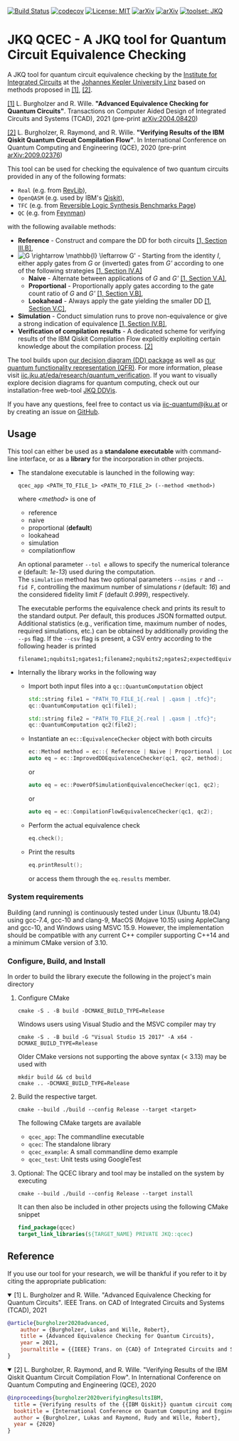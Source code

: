 [![Build Status](https://travis-ci.com/iic-jku/qcec.svg?branch=master)](https://travis-ci.com/iic-jku/qcec)
[![codecov](https://codecov.io/gh/iic-jku/qcec/branch/master/graph/badge.svg)](https://codecov.io/gh/iic-jku/qcec)
[![License: MIT](https://img.shields.io/badge/License-MIT-yellow.svg)](https://opensource.org/licenses/MIT)
[![arXiv](https://img.shields.io/static/v1?label=arXiv&message=2004.08420&color=inactive)](https://arxiv.org/abs/2004.08420)
[![arXiv](https://img.shields.io/static/v1?label=arXiv&message=2009.02376&color=inactive)](https://arxiv.org/abs/2009.02376)
[![toolset: JKQ](https://img.shields.io/badge/toolset-JKQ-blue)](https://github.com/iic-jku/jkq)

# JKQ QCEC - A JKQ tool for **Q**uantum **C**ircuit **E**quivalence **C**hecking

A JKQ tool for quantum circuit equivalence checking by the [Institute for Integrated Circuits](http://iic.jku.at/eda/) at the [Johannes Kepler University Linz](https://jku.at) based on methods proposed in [[1]](https://arxiv.org/abs/2004.08420), [[2]](https://arxiv.org/abs/2009.02376). 

[[1]](https://arxiv.org/abs/2004.08420) L. Burgholzer and R. Wille. **"Advanced Equivalence Checking for Quantum Circuits"**. Transactions on Computer Aided Design of Integrated Circuits and Systems (TCAD), 2021 (pre-print [arXiv:2004.08420](https://arxiv.org/abs/2004.08420))

[[2]](https://arxiv.org/abs/2009.02376) L. Burgholzer, R. Raymond, and R. Wille. **"Verifying Results of the IBM Qiskit Quantum Circuit Compilation Flow"**. In International Conference on Quantum Computing and Engineering (QCE), 2020 (pre-print [arXiv:2009.02376](https://arxiv.org/abs/2009.02376))

This tool can be used for checking the equivalence of two quantum circuits provided in any of the following formats:
 * `Real` (e.g. from [RevLib](http://revlib.org)),
 * `OpenQASM` (e.g. used by IBM's [Qiskit](https://github.com/Qiskit/qiskit)),
 * `TFC` (e.g. from [Reversible Logic Synthesis Benchmarks Page](http://webhome.cs.uvic.ca/~dmaslov/mach-read.html))
 * `QC` (e.g. from [Feynman](https://github.com/meamy/feynman))
 
 with the following available methods:
- **Reference** - Construct and compare the DD for both circuits [[1, Section III.B]](https://arxiv.org/pdf/2004.08420.pdf#page=5),
- ![G \rightarrow \mathbb{I} \leftarrow G'](https://render.githubusercontent.com/render/math?math=G%20%5Crightarrow%20%5Cmathbb%7BI%7D%20%5Cleftarrow%20G') - Starting from the identity *I*, either apply gates from *G* or (inverted) gates from *G'* according to one of the following strategies [[1, Section IV.A]](https://arxiv.org/pdf/2004.08420.pdf#page=6)
    - **Naive** - Alternate between applications of *G* and *G'* [[1, Section V.A]](https://arxiv.org/pdf/2004.08420.pdf#page=8),
    - **Proportional** - Proportionally apply gates according to the gate count ratio of *G* and *G'* [[1, Section V.B]](https://arxiv.org/pdf/2004.08420.pdf#page=8),
    - **Lookahead** - Always apply the gate yielding the smaller DD [[1, Section V.C]](https://arxiv.org/pdf/2004.08420.pdf#page=8),
- **Simulation** - Conduct simulation runs to prove non-equivalence or give a strong indication of equivalence [[1, Section IV.B]](https://arxiv.org/pdf/2004.08420.pdf#page=7),
- **Verification of compilation results** - A dedicated scheme for verifying results of the IBM Qiskit Compilation Flow explicitly exploiting certain knowledge about the compilation process. [[2]](https://arxiv.org/abs/2009.02376)

The tool builds upon [our decision diagram (DD) package](https://github.com/iic-jku/dd_package.git) as well as [our quantum functionality representation (QFR)](https://github.com/iic-jku/qfr.git). For more information, please visit [iic.jku.at/eda/research/quantum_verification](http://iic.jku.at/eda/research/quantum_verification). If you want to visually explore decision diagrams for quantum computing, check out our installation-free web-tool [JKQ DDVis](https://iic.jku.at/eda/research/quantum_dd/tool/).

If you have any questions, feel free to contact us via [iic-quantum@jku.at](mailto:iic-quantum@jku.at) or by creating an issue on [GitHub](https://guthub.com/iic-jku/qcec/issues).

## Usage

This tool can either be used as a **standalone executable** with command-line interface, or as a **library** for the incorporation in other projects.
- The standalone executable is launched in the following way:
    ```commandline
    qcec_app <PATH_TO_FILE_1> <PATH_TO_FILE_2> (--method <method>)
    ```
  where *\<method\>* is one of
   - reference
   - naive
   - proportional (**default**)
   - lookahead 
   - simulation
   - compilationflow
  
  An optional parameter ```--tol e``` allows to specify the numerical tolerance *e* (default: *1e-13*) used during the computation.   
  The ```simulation``` method has two optional parameters ```--nsims r``` and ```--fid F```, controlling the maximum number of simulations *r* (default: *16*) and the considered fidelity limit *F* (default *0.999*), respectively.
      
   The executable performs the equivalence check and prints its result to the standard output. Per default, this produces JSON formatted output. Additional statistics (e.g., verification time, maximum number of nodes, required simulations, etc.) can be obtained by additionally providing the `--ps` flag.
  If the `--csv` flag is present, a CSV entry according to the following header is printed
    ```csv
   filename1;nqubits1;ngates1;filename2;nqubits2;ngates2;expectedEquivalent;equivalent;method;time;maxActive;nsims
   ```
   
- Internally the library works in the following way
    - Import both input files into a `qc::QuantumComputation` object
        ```c++
        std::string file1 = "PATH_TO_FILE_1{.real | .qasm | .tfc}";
        qc::QuantumComputation qc1(file1);
        
        std::string file2 = "PATH_TO_FILE_2{.real | .qasm | .tfc}";
        qc::QuantumComputation qc2(file2);
        ```
    - Instantiate an `ec::EquivalenceChecker` object with both circuits
        ```c++
        ec::Method method = ec::{ Reference | Naive | Proportional | Lookahead };
        auto eq = ec::ImprovedDDEquivalenceChecker(qc1, qc2, method);
        ```
        or 
        ```c++ 
        auto eq = ec::PowerOfSimulationEquivalenceChecker(qc1, qc2);
        ```
        or 
        ```c++ 
        auto eq = ec::CompilationFlowEquivalenceChecker(qc1, qc2);
        ```
    - Perform the actual equivalence check
        ```c++
        eq.check();
        ```
    - Print the results
        ```c++
        eq.printResult();
        ```
        or access them through the ```eq.results``` member.
  
### System requirements

Building (and running) is continuously tested under Linux (Ubuntu 18.04) using gcc-7.4, gcc-10 and clang-9, MacOS (Mojave 10.15) using AppleClang and gcc-10, and Windows using MSVC 15.9. 
However, the implementation should be compatible with any current C++ compiler supporting C++14 and a minimum CMake version of 3.10.

### Configure, Build, and Install

In order to build the library execute the following in the project's main directory
1) Configure CMake
    ```commandline
    cmake -S . -B build -DCMAKE_BUILD_TYPE=Release
    ```
   Windows users using Visual Studio and the MSVC compiler may try
   ```commandline
   cmake -S . -B build -G "Visual Studio 15 2017" -A x64 -DCMAKE_BUILD_TYPE=Release
   ```
   Older CMake versions not supporting the above syntax (< 3.13) may be used with
   ```commandline
   mkdir build && cd build
   cmake .. -DCMAKE_BUILD_TYPE=Release
   ```
2) Build the respective target. 
    ```commandline
   cmake --build ./build --config Release --target <target>
   ```
    The following CMake targets are available
    - `qcec_app`: The commandline executable
    - `qcec`: The standalone library
    - `qcec_example`: A small commandline demo example
    - `qcec_test`: Unit tests using GoogleTest

3) Optional: The QCEC library and tool may be installed on the system by executing
   
    ```commandline
    cmake --build ./build --config Release --target install
    ```

    It can then also be included in other projects using the following CMake snippet
    
    ```cmake
    find_package(qcec)
    target_link_libraries(${TARGET_NAME} PRIVATE JKQ::qcec)
    ```

## Reference

If you use our tool for your research, we will be thankful if you refer to it by citing the appropriate publication:

<details open>
<summary>[1] L. Burgholzer and R. Wille. "Advanced Equivalence Checking for Quantum Circuits". IEEE Trans. on CAD of Integrated Circuits and Systems (TCAD), 2021</summary>

```bibtex
@article{burgholzer2020advanced,
    author = {Burgholzer, Lukas and Wille, Robert},
    title = {Advanced Equivalence Checking for Quantum Circuits},
    year = 2021,
    journaltitle = {{IEEE} Trans. on {CAD} of Integrated Circuits and Systems}
}
```

</details>

<details open>
<summary>[2] L. Burgholzer, R. Raymond, and R. Wille. "Verifying Results of the IBM Qiskit Quantum Circuit Compilation Flow". In International Conference on Quantum Computing and Engineering (QCE), 2020</summary>

```bibtex
@inproceedings{burgholzer2020verifyingResultsIBM,
  title = {Verifying results of the {{IBM Qiskit}} quantum circuit compilation flow},
  booktitle = {International Conference on Quantum Computing and Engineering},
  author = {Burgholzer, Lukas and Raymond, Rudy and Wille, Robert},
  year = {2020}
}
```

</details>



